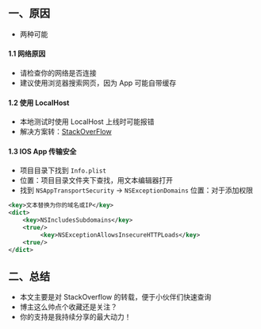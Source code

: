 ## 一、原因
- 两种可能


#### 1.1 网络原因
- 请检查你的网络是否连接
- 建议使用浏览器搜索网页，因为 App 可能自带缓存


#### 1.2 使用 LocalHost
- 本地测试时使用 LocalHost 上线时可能报错
- 解决方案转：[StackOverFlow](https://stackoverflow.com/questions/38501012/is-it-safe-to-add-localhost-to-app-transport-security-ats-nsexceptiondomains/40047949#40047949)

#### 1.3 IOS App 传输安全
- 项目目录下找到 `Info.plist`
- 位置：项目目录文件夹下查找，用文本编辑器打开
- 找到 `NSAppTransportSecurity` -> `NSExceptionDomains` 位置：对于添加权限
```xml
<key>文本替换为你的域名或IP</key>
<dict>
    <key>NSIncludesSubdomains</key>
    <true/>
         <key>NSExceptionAllowsInsecureHTTPLoads</key>
    <true/>
</dict>
```

## 二、总结
- 本文主要是对 StackOverflow 的转载，便于小伙伴们快速查询
- 博主这么帅点个收藏还是关注？
- 你的支持是我持续分享的最大动力！
